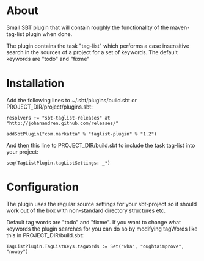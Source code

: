 # About

Small SBT plugin that will contain roughly the functionality of the maven-tag-list plugin when done.


The plugin contains the task "tag-list" which performs a case insensitive search in the sources 
of a project for a set of keywords. The default keywords are "todo" and "fixme"

# Installation

Add the following lines to ~/.sbt/plugins/build.sbt or PROJECT_DIR/project/plugins.sbt:

    resolvers += "sbt-taglist-releases" at "http://johanandren.github.com/releases/"

    addSbtPlugin("com.markatta" % "taglist-plugin" % "1.2")


And then this line to PROJECT_DIR/build.sbt to include the task tag-list into your project:

    seq(TagListPlugin.tagListSettings: _*)


# Configuration
The plugin uses the regular source settings for your sbt-project so it should work out of the box with non-standard directory structures etc. 

Default tag words are "todo" and "fixme". If you want to change what keywords the plugin searches for you can do so
by modifying tagWords like this in PROJECT_DIR/build.sbt:

    TagListPlugin.TagListKeys.tagWords := Set("wha", "oughtaimprove", "noway")
